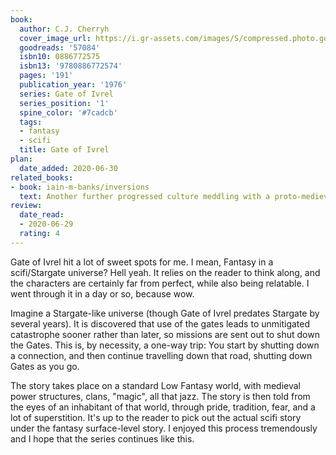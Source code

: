 ```yaml
---
book:
  author: C.J. Cherryh
  cover_image_url: https://i.gr-assets.com/images/S/compressed.photo.goodreads.com/books/1213925505l/57084.jpg
  goodreads: '57084'
  isbn10: 0886772575
  isbn13: '9780886772574'
  pages: '191'
  publication_year: '1976'
  series: Gate of Ivrel
  series_position: '1'
  spine_color: '#7cadcb'
  tags:
  - fantasy
  - scifi
  title: Gate of Ivrel
plan:
  date_added: 2020-06-30
related_books:
- book: iain-m-banks/inversions
  text: Another further progressed culture meddling with a proto-medieval world.
review:
  date_read:
  - 2020-06-29
  rating: 4
---
```


Gate of Ivrel hit a lot of sweet spots for me. I mean, Fantasy in a scifi/Stargate universe? Hell yeah. It
relies on the reader to think along, and the characters are certainly far from perfect, while also being relatable. I
went through it in a day or so, because wow.

Imagine a Stargate-like universe (though Gate of Ivrel predates Stargate by several years). It is discovered that use of
the gates leads to unmitigated catastrophe sooner rather than later, so missions are sent out to shut down the Gates.
This is, by necessity, a one-way trip: You start by shutting down a connection, and then continue travelling down that
road, shutting down Gates as you go.

The story takes place on a standard Low Fantasy world, with medieval power structures, clans, "magic", all that
jazz. The story is then told from the eyes of an inhabitant of that world, through pride, tradition, fear, and a lot of
superstition. It's up to the reader to pick out the actual scifi story under the fantasy surface-level story. I enjoyed
this process tremendously and I hope that the series continues like this.
